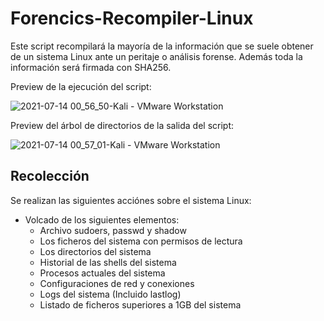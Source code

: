# Forencics-Recompiler-Linux
Este script recompilará la mayoría de la información que se suele obtener de un sistema Linux ante un peritaje o análisis forense. Además toda la información será firmada con SHA256.

Preview de la ejecución del script:

![2021-07-14 00_56_50-Kali - VMware Workstation](https://user-images.githubusercontent.com/67438760/125535646-f30bb694-a43b-4bc6-8de6-58c8def24c09.png)

Preview del árbol de directorios de la salida del script:

![2021-07-14 00_57_01-Kali - VMware Workstation](https://user-images.githubusercontent.com/67438760/125535652-0af64b5a-282e-4b73-8616-a28178339432.png)


## Recolección

Se realizan las siguientes acciónes sobre el sistema Linux:

- Volcado de los siguientes elementos:
  - Archivo sudoers, passwd y shadow
  - Los ficheros del sistema con permisos de lectura
  - Los directorios del sistema
  - Historial de las shells del sistema
  - Procesos actuales del sistema
  - Configuraciones de red y conexiones
  - Logs del sistema (Incluido lastlog)
  - Listado de ficheros superiores a 1GB del sistema
